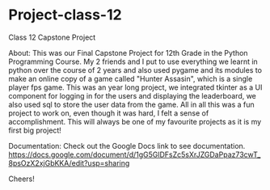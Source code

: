 # Project-class-12
Class 12 Capstone Project

About:
This was our Final Capstone Project for 12th Grade in the Python Programming Course.
My 2 friends and I put to use everything we learnt in python over the course of 2 years and also used pygame and its modules to make an online copy of a game called "Hunter Assasin", which is a single player fps game.
This was an year long project, we integrated tkinter as a UI component for logging in for the users and displaying the leaderboard, we also used sql to store the user data from the game.
All in all this was a fun project to work on, even though it was hard, I felt a sense of accomplishment.
This will always be one of my favourite projects as it is my first big project!

Documentation:
Check out the Google Docs link to see documentation.
https://docs.google.com/document/d/1gG5GlDFsZc5sXrJZGDaPpaz73cwT_8psOzX2xjGbKKA/edit?usp=sharing

Cheers!
